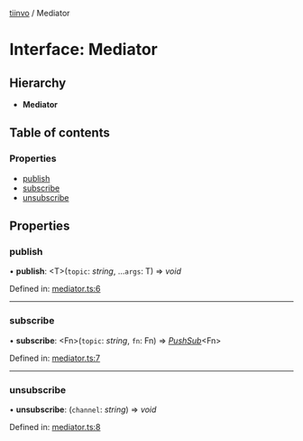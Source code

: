 [tiinvo](../README.md) / Mediator

# Interface: Mediator

## Hierarchy

* **Mediator**

## Table of contents

### Properties

- [publish](mediator.md#publish)
- [subscribe](mediator.md#subscribe)
- [unsubscribe](mediator.md#unsubscribe)

## Properties

### publish

• **publish**: <T\>(`topic`: *string*, ...`args`: T) => *void*

Defined in: [mediator.ts:6](https://github.com/OctoD/tiinvo/blob/dab53f7/src/mediator.ts#L6)

___

### subscribe

• **subscribe**: <Fn\>(`topic`: *string*, `fn`: Fn) => [*PushSub*](pushsub.md)<Fn\>

Defined in: [mediator.ts:7](https://github.com/OctoD/tiinvo/blob/dab53f7/src/mediator.ts#L7)

___

### unsubscribe

• **unsubscribe**: (`channel`: *string*) => *void*

Defined in: [mediator.ts:8](https://github.com/OctoD/tiinvo/blob/dab53f7/src/mediator.ts#L8)
